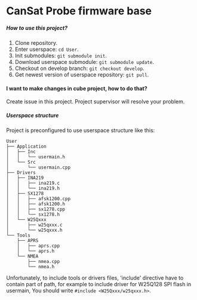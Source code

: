 # CanSat Probe firmware base 


##### How to use this project? 
1. Clone repository.
2. Enter userspace: `cd User`.
3. Init submodules: `git submodule init`.
4. Download userspace submodule: `git submodule update`.
5. Checkout on develop branch: `git checkout develop`.
6. Get newest version of userspace repository: `git pull`.


#### I want to make changes in cube project, how to do that? 
Create issue in this project. Project supervisor will resolve your problem. 

##### Userspace structure
Project is preconfigured  to use userspace structure like this: 

``` 
User
├── Application
│   ├── Inc
│   │   └── usermain.h
│   └── Src
│       └── usermain.cpp
├── Drivers
│   ├── INA219
│   │   ├── ina219.c
│   │   └── ina219.h
│   ├── SX1278
│   │   ├── afsk1200.cpp
│   │   ├── afsk1200.h
│   │   ├── sx1278.cpp
│   │   └── sx1278.h
│   └── W25Qxxx
│       ├── w25qxxx.c
│       └── w25qxxx.h
└── Tools
    ├── APRS
    │   ├── aprs.cpp
    │   └── aprs.h
    └── NMEA
        ├── nmea.cpp
        └── nmea.h
```

Unfortunately, to include tools or drivers files, 'include' directive have to contain part of path, for example to include driver for W25Q128 SPI flash in usermain, You should write `#include <W25Qxxx/w25qxxx.h>`. 
